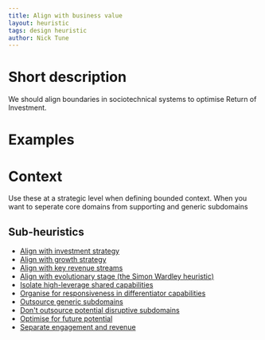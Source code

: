 ```yaml
---
title: Align with business value
layout: heuristic
tags: design heuristic
author: Nick Tune
---
```


# Short description

We should align boundaries in sociotechnical systems to optimise Return of Investment.

# Examples

# Context

Use these at a strategic level when defining bounded context. When you want to seperate core domains from supporting and generic subdomains

## Sub-heuristics

* [Align with investment strategy](./align-with-investment-strategy)
* [Align with growth strategy](./align-with-growth-strategy)
* [Align with key revenue streams](./align-with-key-revenue-streams)
* [Align with evolutionary stage (the Simon Wardley heuristic)](./align-with-evolutionary-stage)
* [Isolate high-leverage shared capabilities](./isolate-high-leverage-shared-capabilities)
* [Organise for responsiveness in differentiator capabilities](./organise-for-responsiveness-in-differentiator-capabilities)
* [Outsource generic subdomains](./outsource-generic-subdomains)
* [Don't outsource potential disruptive subdomains](./dont-outsource-potential-disruptive-subdomains)
* [Optimise for future potential](./optimise-for-future-potential)
* [Separate engagement and revenue](./seperate-engagement-and-revenue)
